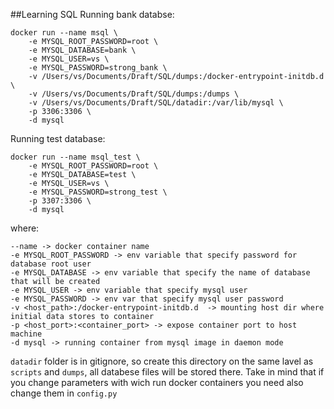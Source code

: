 ##Learning SQL
Running bank databse:
```
docker run --name msql \
    -e MYSQL_ROOT_PASSWORD=root \
    -e MYSQL_DATABASE=bank \
    -e MYSQL_USER=vs \
    -e MYSQL_PASSWORD=strong_bank \
    -v /Users/vs/Documents/Draft/SQL/dumps:/docker-entrypoint-initdb.d \
    -v /Users/vs/Documents/Draft/SQL/dumps:/dumps \
    -v /Users/vs/Documents/Draft/SQL/datadir:/var/lib/mysql \
    -p 3306:3306 \
    -d mysql 
```
Running test database:
```
docker run --name msql_test \
    -e MYSQL_ROOT_PASSWORD=root \
    -e MYSQL_DATABASE=test \
    -e MYSQL_USER=vs \
    -e MYSQL_PASSWORD=strong_test \
    -p 3307:3306 \
    -d mysql 
```
where:

	--name -> docker container name
	-e MYSQL_ROOT_PASSWORD -> env variable that specify password for database root user
	-e MYSQL_DATABASE -> env variable that specify the name of database that will be created
	-e MYSQL_USER -> env variable that specify mysql user
	-e MYSQL_PASSWORD -> env var that specify mysql user password
	-v <host_path>:/docker-entrypoint-initdb.d  -> mounting host dir where initial data stores to container
	-p <host_port>:<container_port> -> expose container port to host machine
	-d mysql -> running container from mysql image in daemon mode
	
`datadir` folder is in gitignore, so create this directory on the same lavel as `scripts` and `dumps`, all databese files will be stored there.
Take in mind that if you change parameters with wich run docker containers you need also change them in `config.py`
